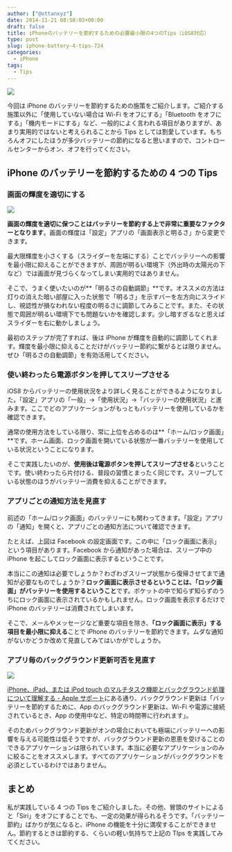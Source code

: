 ```yaml
---
author: ["@ottanxyz"]
date: 2014-11-21 08:58:03+00:00
draft: false
title: iPhoneのバッテリーを節約するための必要最小限の4つのTips（iOS8対応）
type: post
slug: iphone-battery-4-tips-724
categories:
  - iPhone
tags:
  - Tips
---
```


![](/uploads/2014/11/141121-546efe99f19cf.jpg)

今回は iPhone のバッテリーを節約するための施策をご紹介します。ご紹介する施策以外に「使用していない場合は Wi-Fi をオフにする」「Bluetooth をオフにする」「機内モードにする」など、一般的によく言われる項目がありますが、あまり実用的ではないと考えられることから Tips としては割愛しています。もちろんオフにしたほうが多少バッテリーの節約になると思いますので、コントロールセンターからオン、オフを行ってください。

## iPhone のバッテリーを節約するための 4 つの Tips

### 画面の輝度を適切にする

![](/uploads/2014/11/141121-546efe872247f.png)

**画面の輝度を適切に保つことはバッテリーを節約する上で非常に重要なファクターとなります**。画面の輝度は「設定」アプリの「画面表示と明るさ」から変更できます。

最大限輝度を小さくする（スライダーを左端にする）ことでバッテリーへの影響を最小限に抑えることができますが、周囲が明るい環境下（外出時の太陽光の下など）では画面が見づらくなってしまい実用的ではありません。

そこで、うまく使いたいのが**「明るさの自動調節」**です。オススメの方法は灯りの消えた暗い部屋に入った状態で「明るさ」を示すバーを左方向にスライドし、視認性が損なわれない程度の明るさに調節してみることです。また、その状態で周囲が明るい環境下でも問題ないかを確認します。少し暗すぎるなと思えばスライダーを右に動かしましょう。

最初のステップが完了すれば、後は iPhone が輝度を自動的に調節してくれます。輝度を最小限に抑えることだけがバッテリー節約に繋がるとは限りません。ぜひ「明るさの自動調節」を有効活用してください。

### 使い終わったら電源ボタンを押してスリープさせる

iOS8 からバッテリーの使用状況をより詳しく見ることができるようになりました。「設定」アプリの「一般」→「使用状況」→「バッテリーの使用状況」と進みます。ここでどのアプリケーションがもっともバッテリーを使用しているかを確認できます。

通常の使用方法をしている限り、常に上位を占めるのは**「ホーム/ロック画面」**です。ホーム画面、ロック画面を開いている状態が一番バッテリーを使用している状況ということになります。

そこで実践したいのが、**使用後は電源ボタンを押してスリープさせる**ということです。使い終わったら片付ける、普段の習慣とまったく同じです。スリープしている状態のほうがバッテリー消費を抑えることができます。

### アプリごとの通知方法を見直す

前述の「ホーム/ロック画面」のバッテリーにも関わってきます。「設定」アプリの「通知」を開くと、アプリごとの通知方法について確認できます。

たとえば、上図は Facebook の設定画面です。この中に「ロック画面に表示」という項目があります。Facebook から通知があった場合は、スリープ中の iPhone を起こしてロック画面に表示するということです。

本当にこの通知は必要でしょうか？わざわざスリープ状態から復帰させてまで通知が必要なものでしょうか？**ロック画面に表示させるということは、「ロック画面」がバッテリーを使用するということ**です。ポケットの中で知らず知らずのうちにロック画面に表示されているかもしれません。ロック画面を表示するだけで iPhone のバッテリーは消費されてしまいます。

そこで、メールやメッセージなど重要な項目を除き、**「ロック画面に表示」する項目を最小限に抑える**ことで iPhone のバッテリーを節約できます。ムダな通知がないかどうか改めて見直してみてはいかがでしょうか。

### アプリ毎のバックグラウンド更新可否を見直す

![](/uploads/2014/11/141121-546efe9783fcb.png)

[iPhone、iPad、または iPod touch のマルチタスク機能とバックグラウンド処理について理解する - Apple サポート](http://support.apple.com/ja-jp/HT4211)にある通り、バックグラウンド更新は「バッテリーを節約するために、App のバックグラウンド更新は、Wi-Fi や電源に接続されているとき、App の使用中など、特定の時間帯に行われます」。

そのためバックグラウンド更新がオンの場合においても極端にバッテリーへの影響を与える可能性は低そうですが、バックグラウンド更新の恩恵を受けることのできるアプリケーションは限られています。本当に必要なアプリケーションのみに絞ることをオススメします。すべてのアプリケーションがバックグラウンドを必須としているわけではありません。

## まとめ

私が実践している 4 つの Tips をご紹介しました。その他、冒頭のサイトによると「Siri」をオフにすることでも、一定の効果が得られるそうです。「バッテリー節約」ばかりが気になると、iPhone の機能を十分に満喫することができません。節約するときは節約する、くらいの軽い気持ちで上記の TIps を実践してみてください。
